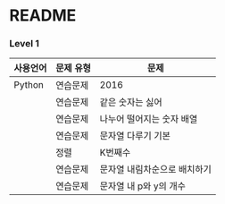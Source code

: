 # README

### Level 1

| 사용언어 | 문제 유형 | 문제                         |
| -------- | --------- | ---------------------------- |
| Python   | 연습문제  | 2016                         |
|          | 연습문제  | 같은 숫자는 싫어             |
|          | 연습문제  | 나누어 떨어지는 숫자 배열    |
|          | 연습문제  | 문자열 다루기 기본           |
|          | 정렬      | K번째수                      |
|          | 연습문제  | 문자열 내림차순으로 배치하기 |
|          | 연습문제  | 문자열 내 p와 y의 개수       |

